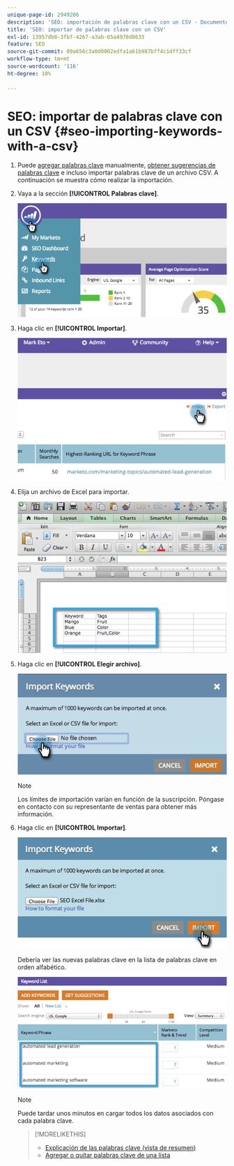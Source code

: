 ```yaml
---
unique-page-id: 2949206
description: 'SEO: importación de palabras clave con un CSV - Documentos de Marketo - Documentación del producto'
title: 'SEO: importar de palabras clave con un CSV'
exl-id: 13957db8-3fbf-4267-a3ab-65a4978d8633
feature: SEO
source-git-commit: 09a656c3a0d0002edfa1a61b987bff4c1dff33cf
workflow-type: tm+mt
source-wordcount: '116'
ht-degree: 10%

---
```


# SEO: importar de palabras clave con un CSV {#seo-importing-keywords-with-a-csv}

1. Puede [agregar palabras clave](/help/marketo/product-docs/additional-apps/seo/keywords/seo-add-keywords.md) manualmente, [obtener sugerencias de palabras clave](/help/marketo/product-docs/additional-apps/seo/keywords/seo-get-suggested-keywords.md) e incluso importar palabras clave de un archivo CSV. A continuación se muestra cómo realizar la importación.

1. Vaya a la sección **[!UICONTROL Palabras clave]**.

   ![](assets/image2014-9-18-11-3a44-3a25.png)

1. Haga clic en **[!UICONTROL Importar]**.

   ![](assets/image2014-9-18-11-3a44-3a36.png)

1. Elija un archivo de Excel para importar.

   ![](assets/image2014-9-18-11-3a44-3a42.png)

1. Haga clic en **[!UICONTROL Elegir archivo]**.

   ![](assets/image2014-9-18-11-3a44-3a46.png)

   >[!NOTE]
   >
   >Los límites de importación varían en función de la suscripción. Póngase en contacto con su representante de ventas para obtener más información.

1. Haga clic en **[!UICONTROL Importar]**.

   ![](assets/image2014-9-18-11-3a45-3a25.png)

   Debería ver las nuevas palabras clave en la lista de palabras clave en orden alfabético.

   ![](assets/image2014-9-18-11-3a45-3a30.png)

   >[!NOTE]
   >
   >Puede tardar unos minutos en cargar todos los datos asociados con cada palabra clave.

   >[!MORELIKETHIS]
   >
   >* [Explicación de las palabras clave (vista de resumen)](/help/marketo/product-docs/additional-apps/seo/keywords/seo-understanding-keywords.md)
   >* [Agregar o quitar palabras clave de una lista](/help/marketo/product-docs/additional-apps/seo/keywords/seo-add-remove-keywords-from-a-list.md)
